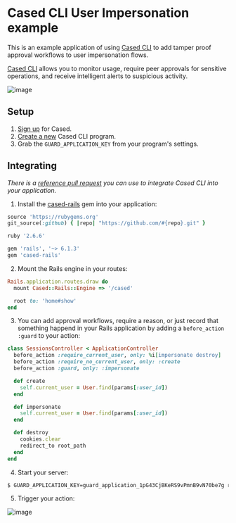 # Cased CLI User Impersonation example

This is an example application of using [Cased CLI](https://cased.com/cli) to add tamper proof approval workflows to user impersonation flows.

[Cased CLI](https://cased.com/cli) allows you to monitor usage, require peer approvals for sensitive operations, and receive intelligent alerts to suspicious activity.

![image](https://user-images.githubusercontent.com/79995/109850081-f828bf00-7c06-11eb-80e9-95bc4d1d9359.png)

## Setup

1. [Sign up](https://app.cased.com/signup) for Cased.
2. [Create a new](https://app.cased.com/cli/programs/new) Cased CLI program.
3. Grab the `GUARD_APPLICATION_KEY` from your program's settings.

## Integrating

_There is a [reference pull request](https://github.com/cased/cased-demo-user-impersonation/pull/2) you can use to integrate Cased CLI into your application._

1. Install the [cased-rails](https://github.com/cased/cased-rails) gem into your application:

```ruby
source 'https://rubygems.org'
git_source(:github) { |repo| "https://github.com/#{repo}.git" }

ruby '2.6.6'

gem 'rails', '~> 6.1.3'
gem 'cased-rails'
```

2. Mount the Rails engine in your routes:

```ruby
Rails.application.routes.draw do
  mount Cased::Rails::Engine => '/cased'

  root to: 'home#show'
end
```

3. You can add approval workflows, require a reason, or just record that something happend in your Rails application by adding a `before_action :guard` to your action:

```ruby
class SessionsController < ApplicationController
  before_action :require_current_user, only: %i[impersonate destroy]
  before_action :require_no_current_user, only: :create
  before_action :guard, only: :impersonate

  def create
    self.current_user = User.find(params[:user_id])
  end

  def impersonate
    self.current_user = User.find(params[:user_id])
  end

  def destroy
    cookies.clear
    redirect_to root_path
  end
end
```

4. Start your server:

```sh
$ GUARD_APPLICATION_KEY=guard_application_1pG43CjBKeRS9vPmnB9vN70be7g rails server
```

5. Trigger your action:

![image](https://user-images.githubusercontent.com/79995/109853581-e2b59400-7c0a-11eb-9127-16db7428336c.png)
